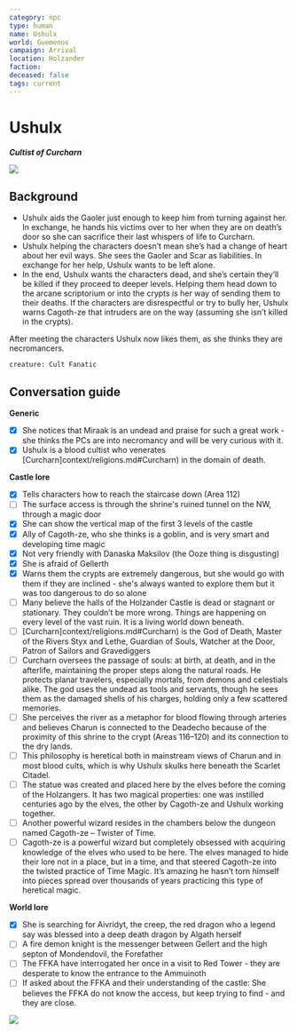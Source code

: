 ```yaml
---
category: npc
type: human
name: Ushulx
world: Guemenos
campaign: Arrival
location: Holzander
faction: 
deceased: false
tags: current
---
```


# Ushulx
***Cultist of Curcharn***

![](https://i.imgur.com/wxLL7d3.png)


## Background

-   Ushulx aids the Gaoler just enough to keep him from turning against her. In exchange, he hands his victims over to her when they are on death’s door so she can sacrifice their last whispers of life to Curcharn.
-   Ushulx helping the characters doesn’t mean she’s had a change of heart about her evil ways. She sees the Gaoler and Scar as liabilities. In exchange for her help, Ushulx wants to be left alone.
-   In the end, Ushulx wants the characters dead, and she’s certain they’ll be killed if they proceed to deeper levels. Helping them head down to the arcane scriptorium or into the crypts is her way of sending them to their deaths. If the characters are disrespectful or try to bully her, Ushulx warns Cagoth-ze that intruders are on the way (assuming she isn’t killed in the crypts).

After meeting the characters Ushulx now likes them, as she thinks they are necromancers.

```statblock
creature: Cult Fanatic
```


## Conversation guide

**Generic**
- [x] She notices that Miraak is an undead and praise for such a great work - she thinks the PCs are into necromancy and will be very curious with it.
- [x] Ushulx is a blood cultist who venerates [Curcharn]context/religions.md#Curcharn) in the domain of death.

**Castle lore**
- [x] Tells characters how to reach the staircase down (Area 112)
- [ ] The surface access is through the shrine's ruined tunnel on the NW, through a magic door
- [x] She can show the vertical map of the first 3 levels of the castle
- [x] Ally of Cagoth-ze, who she thinks is a goblin, and is very smart and developing time magic
- [x] Not very friendly with Danaska Maksilov (the Ooze thing is disgusting)
- [x] She is afraid of Gellerth
- [x] Warns them the crypts are extremely dangerous, but she would go with them if they are inclined - she's always wanted to explore them but it was too dangerous to do so alone
- [ ] Many believe the halls of the Holzander Castle is dead or stagnant or stationary. They couldn’t be more wrong. Things are happening on every level of the vast ruin. It is a living world down beneath.
- [ ] [Curcharn]context/religions.md#Curcharn) is the God of Death, Master of the Rivers Styx and Lethe, Guardian of Souls, Watcher at the Door, Patron of Sailors and Gravediggers
- [ ] Curcharn oversees the passage of souls: at birth, at death, and in the afterlife, maintaining the proper steps along the natural roads. He protects planar travelers, especially mortals, from demons and celestials alike. The god uses the undead as tools and servants, though he sees them as the damaged shells of his charges, holding only a few scattered memories.
- [ ] She perceives the river as a metaphor for blood flowing through arteries and believes Charun is connected to the Deadecho because of the proximity of this shrine to the crypt (Areas 116–120) and its connection to the dry lands.
- [ ] This philosophy is heretical both in mainstream views of Charun and in most blood cults, which is why Ushulx skulks here beneath the Scarlet Citadel.
- [ ] The statue was created and placed here by the elves before the coming of the Holzangers. It has two magical properties: one was instilled centuries ago by the elves, the other by Cagoth-ze and Ushulx working together.
- [ ] Another powerful wizard resides in the chambers below the dungeon named Cagoth-ze – Twister of Time.
- [ ] Cagoth-ze is a powerful wizard but completely obsessed with acquiring knowledge of the elves who used to be here. The elves managed to hide their lore not in a place, but in a time, and that steered Cagoth-ze into the twisted practice of Time Magic. It’s amazing he hasn’t torn himself into pieces spread over thousands of years practicing this type of heretical magic.

**World lore**
- [x]  She is searching for Aivridyt, the creep, the red dragon who a legend say was blessed into a deep death dragon by Algath herself
- [ ]  A fire demon knight is the messenger between Gellert and the high septon of Mondendovil, the Forefather
- [ ]  The FFKA have interrogated her once in a visit to Red Tower - they are desperate to know the entrance to the Ammuinoth
- [ ]  If asked about the FFKA and their understanding of the castle: She believes the FFKA do not know the access, but keep trying to find - and they are close.

![](https://i.imgur.com/0dCEhLE.jpg)
